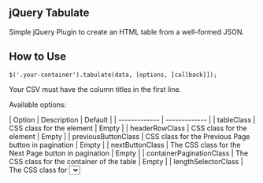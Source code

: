 ## jQuery Tabulate

Simple jQuery Plugin to create an HTML table from a well-formed JSON.

## How to Use

```
$('.your-container').tabulate(data, [options, [callback]]);
```

Your CSV must have the column titles in the first line.

Available options:

| Option | Description | Default |
| ------------- | ------------- |
| tableClass  | CSS class for the <table> element  | Empty |
| headerRowClass  | CSS class for the <thead> element  | Empty |
| previousButtonClass  | CSS class for the Previous Page button in pagination  | Empty |
| nextButtonClass  | The CSS class for the Next Page button in pagination  | Empty |
| containerPaginationClass  | The CSS class for the container of the table  | Empty |
| lengthSelectorClass  | The CSS class for <select> element  | Empty |
| searchBoxClass  | The CSS class for the Search box  | Empty |
| locale  | Language to be used in the labels  | en-US |

## Example

**Using Bootstrap 4 CSS**

```
var options = {
    tableClass : 'table table-bordered table-striped table-sm',
    headerRowClass: 'thead-light',
    previousButtonClass: 'btn btn-sm btn-primary',
    nextButtonClass: 'btn btn-sm btn-primary',
    containerPaginationClass: 'font-weight-bold',
    lengthSelectorClass: 'form-control form-control-sm w-auto d-inline-block',
    searchBoxClass: 'form-control form-control-sm',
    locale: 'en-US'
}

var json = {
    { 'Name', 'Animal', 'Animal name'},
    { 'John Arbuckle', 'Cat', 'Garfield'},
    { 'John Arbuckle', 'Dog', 'Oddish'}
}

$('.your-container').tabulate(json, options, function(){
    /** Your callback function **/
});

```

## Author

* **Junior Herval** - [PurpleBooth](https://github.com/juniorherval)

## License

This plugin is licensed under the [MIT license](https://opensource.org/licenses/MIT).

